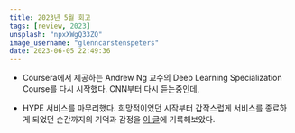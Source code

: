 ```yaml
---
title: 2023년 5월 회고
tags: [review, 2023]
unsplash: "npxXWgQ33ZQ"
image_username: "glenncarstenspeters"
date: 2023-06-05 22:49:36
---
```


<!-- excerpt -->
<!-- toc -->

- Coursera에서 제공하는 Andrew Ng 교수의 Deep Learning Specialization Course를 다시 시작했다. CNN부터 다시 듣는중인데,

- HYPE 서비스를 마무리했다. 희망적이었던 시작부터 갑작스럽게 서비스를 종료하게 되었던 순간까지의 기억과 감정을 [이 글]('https://oxcarxierra.github.io/Development/hype-final-review')에 기록해보았다.

